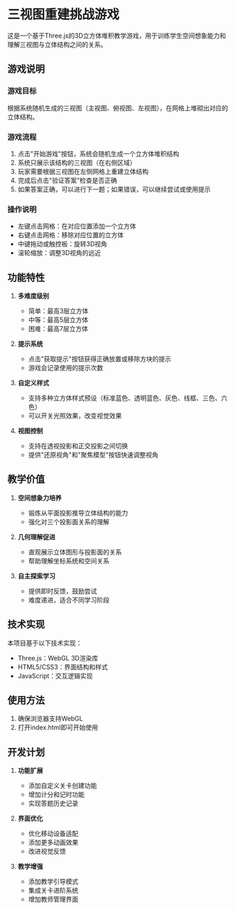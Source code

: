 # 三视图重建挑战游戏

这是一个基于Three.js的3D立方体堆积教学游戏，用于训练学生空间想象能力和理解三视图与立体结构之间的关系。

## 游戏说明

### 游戏目标
根据系统随机生成的三视图（主视图、俯视图、左视图），在网格上堆砌出对应的立体结构。

### 游戏流程
1. 点击"开始游戏"按钮，系统会随机生成一个立方体堆积结构
2. 系统只展示该结构的三视图（在右侧区域）
3. 玩家需要根据三视图在左侧网格上重建立体结构
4. 完成后点击"验证答案"检查是否正确
5. 如果答案正确，可以进行下一题；如果错误，可以继续尝试或使用提示

### 操作说明
- 左键点击网格：在对应位置添加一个立方体
- 右键点击网格：移除对应位置的立方体
- 中键拖动或触控板：旋转3D视角
- 滚轮缩放：调整3D视角的远近

## 功能特性

1. **多难度级别**
   - 简单：最高3层立方体
   - 中等：最高5层立方体
   - 困难：最高7层立方体

2. **提示系统**
   - 点击"获取提示"按钮获得正确放置或移除方块的提示
   - 游戏会记录使用的提示次数

3. **自定义样式**
   - 支持多种立方体样式预设（标准蓝色、透明蓝色、灰色、线框、三色、六色）
   - 可以开关光照效果，改变视觉效果

4. **视图控制**
   - 支持在透视投影和正交投影之间切换
   - 提供"还原视角"和"聚焦模型"按钮快速调整视角

## 教学价值

1. **空间想象力培养**
   - 锻炼从平面投影推导立体结构的能力
   - 强化对三个投影面关系的理解

2. **几何理解促进**
   - 直观展示立体图形与投影面的关系
   - 帮助理解坐标系统和空间关系

3. **自主探索学习**
   - 提供即时反馈，鼓励尝试
   - 难度递进，适合不同学习阶段

## 技术实现

本项目基于以下技术实现：
- Three.js：WebGL 3D渲染库
- HTML5/CSS3：界面结构和样式
- JavaScript：交互逻辑实现

## 使用方法

1. 确保浏览器支持WebGL
2. 打开index.html即可开始使用

## 开发计划

1. **功能扩展**
   - 添加自定义关卡创建功能
   - 增加计分和记时功能
   - 实现答题历史记录

2. **界面优化**
   - 优化移动设备适配
   - 添加更多动画效果
   - 改进视觉反馈

3. **教学增强**
   - 添加教学引导模式
   - 集成关卡进阶系统
   - 增加教师管理界面 
